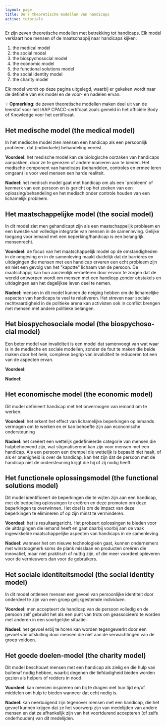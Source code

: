 ```yaml
---
layout: page
title: De 7 theoretische modellen van handicaps
active: tutorials
---
```


Er zijn zeven theoretische modellen met betrekking tot handicaps. Elk model verklaart hoe mensen of de maatschappij naar handicaps kijken:

1. the medical model
2. the social model
3. the biospychosocial model
4. the economic model
5. the functional solutions model
6. the social identity model
7. the charity model

Elk model wordt op deze pagina uitgelegd, waarbij er gekeken wordt naar de definitie van elk model en de voor- en nadelen ervan.

<div class="opmerking">
<p>💡 <b>Opmerking</b>: de zeven theoretische modellen maken deel uit van de leerstof voor het IAAP CPACC-certifcaat zoals gemeld in het officiële Body of Knowledge voor het certificaat.</p>
</div>

## Het medische model <span lang="en">(the medical model)</span>
In het medische model zien mensen een handicap als een persoonlijk probleem, dat (individuele) behandeling vereist.

<b>Voordeel</b>: het medische model kan de biologische oorzaken van handicaps aanpakken, door ze te genezen of andere manieren aan te bieden. Het medische component van handicaps (behandelen, controles en ermee leren omgaan) is voor veel mensen een harde realiteit.

<b>Nadeel</b>: het medisch model gaat met handicap om als een 'probleem' of kenmerk van een persoon en is gericht op het zoeken van een oplossing/behandeling en het medisch onder controle houden van een lichamelijk probleem.

## Het maatschappelijke model <span lang="en">(the social model)</span>
In dit model ziet men gehandicapt zijn als een maatschappelijk probleem en een kwestie van volledige integratie van mensen in de samenleving. Gelijke toegang voor iemand met een beperking/handicap is een belangrijk mensenrecht.

<b>Voordeel</b>: de focus van het maatschappelijk model op de omstandigheden in de omgeving en in de samenleving maakt duidelijk dat de barrières en uitdagingen die mensen met een handicap ervaren een echt probleem zijn en niet een gevolg van het "kapotte" lichaam van de persoon. De maatschappij kan hun aanzienlijk verbeteren door ervoor te zorgen dat de wereld ontworpen wordt om mensen met een handicap zonder obstakels en uitdagingen aan het dagelijkse leven deel te nemen. 

<b>Nadeel</b>: mensen in dit model kunnen de neiging hebben om de lichamelijke aspecten van handicaps te veel te relativeren. Het streven naar sociale rechtvaardigheid in de politieke arena kan activisten ook in conflict brengen met mensen met andere politieke belangen.

## Het biospychosociale model <span lang="en">(the biospychosocial model)</span>

Een beter model van invaliditeit is een model dat samenvoegt van wat waar is in de medische en sociale modellen, zonder de fout te maken die beide maken door het hele, complexe begrip van invaliditeit te reduceren tot een van de aspecten ervan.

<b>Voordeel</b>:  

<b>Nadeel</b>: 

## Het economische model <span lang="en">(the economic model)</span>
Dit model definieert handicap met het onvermogen van iemand om te werken.

<b>Voordeel</b>: het erkent het effect van lichamelijke beperkingen op iemands vermogen om te werken en er kan behoefte zijn aan economische ondersteuning

<b>Nadeel</b>: het creëert een wettelijk gedefinieerde categorie van mensen die hulpbehoevend zijn, wat stigmatiserend kan zijn voor mensen met een handicap. Als een persoon een drempel die wettelijk is bepaald niet haalt, of als er onenigheid is over de handicap, kan het zijn dat de persoon met de handicap niet de ondersteuning krijgt die hij of zij nodig heeft.

## Het functionele oplossingsmodel <span lang="en">(the functional solutions model)</span>

Dit model identificeert de beperkingen die te wijten zijn aan een handicap, met de bedoeling oplossingen te creëren en deze promoten om deze beperkingen te overwinnen. Het doel is om de impact van deze beperkingen te elimineren of op zijn minst te verminderen.

<b>Voordeel</b>: het is resultaatgericht. Het probeert oplossingen te bieden voor de uitdagingen die iemand heeft en gaat daarbij voorbij aan de vaak ingewikkelde maatschappelijke aspecten van handicaps in de samenleving.

<b>Nadeel</b>: wanneer het om nieuwe technologieën gaat, kunnen ondernemers met winstoogmerk soms de plank misslaan en producten creëren die innovatief, maar niet praktisch of nuttig zijn, of die meer voordeel opleveren voor de vernieuwers dan voor de gebruikers.

## Het sociale identiteitsmodel <span lang="en">(the social identity model)</span>
In dit model ontlenen mensen een gevoel van persoonlijke identiteit door onderdeel te zijn van een groep gelijkgestemde individuen.

<b>Voordeel</b>: men accepteert de handicap van de persoon volledig en de persoon zelf gebruikt het als een punt van trots om geassocieerd te worden met anderen in een soortgelijke situatie.

<b>Nadeel</b>: het gevoel erbij te horen kan worden tegengewerkt door een gevoel van uitsluiting door mensen die niet aan de verwachtingen van de groep voldoen.

## Het goede doelen-model <span lang="en">(the charity model)</span>

Dit model beschouwt mensen met een handicap als zielig en die hulp van buitenaf nodig hebben, waarbij degenen die liefdadigheid bieden worden gezien als helpers of redders in nood.

<b>Voordeel</b>:  kan mensen inspireren om bij te dragen met hun tijd en/of middelen om hulp te bieden wanneer dat echt nodig is.

<b>Nadeel</b>: kan neerbuigend zijn tegenover mensen met een handicap, die het gevoel kunnen krijgen dat ze het voorwerp zijn van medelijden van andere mensen en dat ze afhankelijk zijn van het voortdurend accepteren (of zelfs onderhouden) van dit medelijden.